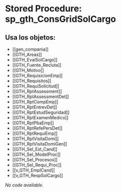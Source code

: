 # Stored Procedure: sp_gth_ConsGridSolCargo

## Usa los objetos:
- [[gen_compania]]
- [[GTH_Areas]]
- [[GTH_EvalSolCargo]]
- [[GTH_Fuente_Recluta]]
- [[GTH_Motivo]]
- [[GTH_RequisicionEmp]]
- [[GTH_Requisitos]]
- [[GTH_RequiSolicitud]]
- [[GTH_RptAssessment]]
- [[GTH_RptAssessmentDet]]
- [[GTH_RptCompEmp]]
- [[GTH_RptEntrevDet]]
- [[GTH_RptEstudSeguridad]]
- [[GTH_RptExamenMedico]]
- [[GTH_RptPbaEmp]]
- [[GTH_RptRefePersDet]]
- [[GTH_RptRequiEmp]]
- [[GTH_RptVisitaDomi]]
- [[GTH_RptVisitaDomiGen]]
- [[GTH_Sel_Est_Cand]]
- [[GTH_Sel_ModelProc]]
- [[GTH_Sel_Procesos]]
- [[GTH_Sel_Requi_Proc]]
- [[v_GTH_EmplCand]]
- [[v_GTH_RespSolCargo]]

*No code available.*
